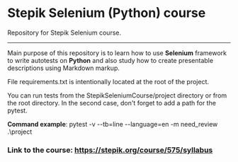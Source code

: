 # Stepik Selenium (Python) course 
Repository for Stepik Selenium course.

----

Main purpose of this repository is to learn how to use **Selenium** framework to write autotests on **Python** and also
study how to create presentable descriptions using Markdown markup.

File requirements.txt is intentionally located at the root of the project.

You can run tests from the StepikSeleniumCourse/project directory or from the root directory.
In the second case, don't forget to add a path for the pytest.

**Command example**: pytest -v --tb=line --language=en -m need_review .\project

### Link to the course: https://stepik.org/course/575/syllabus